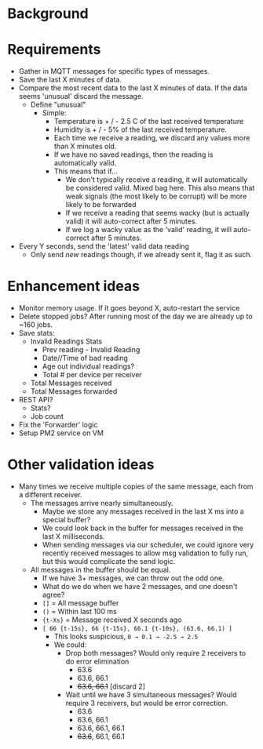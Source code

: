 # Background

# Requirements
* Gather in MQTT messages for specific types of messages.
* Save the last X minutes of data.
* Compare the most recent data to the last X minutes of data. If the data seems 'unusual' discard the message.
  * Define "unusual"
    * Simple: 
      * Temperature is + / - 2.5 C of the last received temperature
      * Humidity is + / - 5% of the last received temperature.
      * Each time we receive a reading, we discard any values more than X minutes old.
      * If we have no saved readings, then the reading is automatically valid.
      * This means that if...
        * We don't typically receive a reading, it will automatically be considered valid. Mixed bag here. This also means
          that weak signals (the most likely to be corrupt) will be more likely to be forwarded
        * If we receive a reading that seems wacky (but is actually valid) it will auto-correct after 5 minutes.
        * If we log a wacky value as the 'valid' reading, it will auto-correct after 5 minutes.
* Every Y seconds, send the 'latest' valid data reading 
  * Only send _new_ readings though, if we already sent it, flag it as such.

# Enhancement ideas
* Monitor memory usage. If it goes beyond X, auto-restart the service
* Delete stopped jobs? After running most of the day we are already up to ~160 jobs.
* Save stats:
  * Invalid Readings Stats
    * Prev reading - Invalid Reading
    * Date//Time of bad reading
    * Age out individual readings?
    * Total # per device per receiver
  * Total Messages received
  * Total Messages forwarded
* REST API?
  * Stats?
  * Job count
* Fix the 'Forwarder' logic
* Setup PM2 service on VM


# Other validation ideas
* Many times we receive multiple copies of the same message, each from a different receiver.
  * The messages arrive nearly simultaneously. 
    * Maybe we store any messages received in the last X ms into a special buffer?
    * We could look back in the buffer for messages received in the last X milliseconds.
    * When sending messages via our scheduler, we could ignore very recently received messages to allow msg validation
      to fully run, but this would complicate the send logic.
  * All messages in the buffer should be equal. 
    * If we have 3+ messages, we can throw out the odd one.
    * What do we do when we have 2 messages, and one doesn't agree?
    * `[]` = All message buffer
    * `()` = Within last 100 ms
    * `{t-Xs}` = Message received X seconds ago
    * `[ 66 {t-15s}, 66 {t-15s}, 66.1 {t-10s}, (63.6, 66.1) ]`
      * This looks suspicious, `0 → 0.1 → -2.5 → 2.5`
      * We could:
        * Drop both messages? Would only require 2 receivers to do error elimination
          * 63.6
          * 63.6, 66.1
          * ~~63.6, 66.1~~ [discard 2]
        * Wait until we have 3 simultaneous messages? Would require 3 receivers, but would be error correction.
          * 63.6
          * 63.6, 66.1
          * 63.6, 66.1, 66.1
          * ~~63.6~~, 66.1, 66.1
